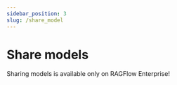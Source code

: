 ```yaml
---
sidebar_position: 3
slug: /share_model
---
```


# Share models

Sharing models is available only on RAGFlow Enterprise!